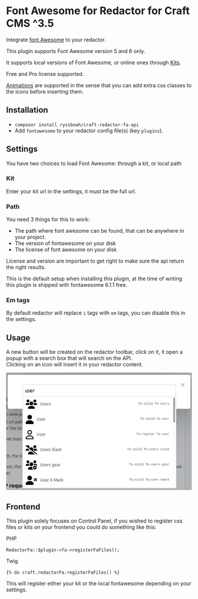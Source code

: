 # Font Awesome for Redactor for Craft CMS ^3.5

Integrate [font Awesome](https://fontawesome.com/) to your redactor.

This plugin supports Font Awesome version 5 and 6 only.

It supports local versions of Font Awesome, or online ones through [Kits](https://fontawesome.com/kits).

Free and Pro license supported.

[Animations](https://fontawesome.com/docs/web/style/animate) are supported in the sense that you can add extra css classes to the icons before inserting them.

## Installation

- `composer install ryssbowh/craft-redactor-fa-api`
- Add `fontawesome` to your redactor config file(s) (key `plugins`).

## Settings

You have two choices to load Font Awesome: through a kit, or local path

### Kit

Enter your kit url in the settings, it must be the full url.

### Path

You need 3 things for this to work:
- The path where font awesome can be found, that can be anywhere in your project.
- The version of fontawesome on your disk
- The license of font awesome on your disk

License and version are important to get right to make sure the api return the right results.

This is the default setup when installing this plugin, at the time of writing this plugin is shipped with fontawesome 6.1.1 free.

### Em tags

By default redactor will replace `i` tags with `em` tags, you can disable this in the settings.

## Usage

A new button will be created on the redactor toolbar, click on it, it open a popup with a search box that will search on the API.  
Clicking on an icon will insert it in your redactor content.

![redactor](images/redactor.png)

## Frontend

This plugin solely focuses on Control Panel, if you wished to register css files or kits on your frontend you could do something like this:

PHP
```
RedactorFa::$plugin->fa->registerFaFiles();
```
Twig
```
{% do craft.redactorFa.registerFaFiles() %}
```

This will register either your kit or the local fontawesome depending on your settings.
